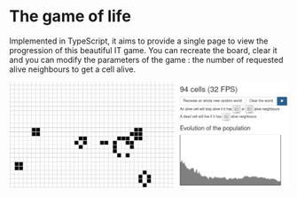 # The game of life

Implemented in TypeScript, it aims to provide a single page to view the progression of this beautiful IT game. 
You can recreate the board, clear it and you can modify the parameters of the game : the number of requested alive neighbours to get a cell alive. 

![Output](https://github.com/khayyam90/game-of-life/blob/master/images/output.png)

